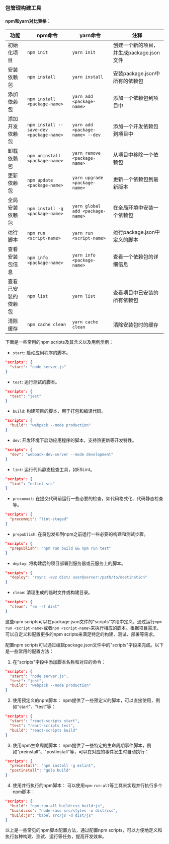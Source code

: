 ### 包管理构建工具

#### npm和yarn对比表格：

| 功能        | npm命令                                   | yarn命令                           | 注释                         |
| --------- | --------------------------------------- | -------------------------------- | -------------------------- |
| 初始化项目     | `npm init`                              | `yarn init`                      | 创建一个新的项目，并生成package.json文件 |
| 安装依赖包     | `npm install`                           | `yarn install`                   | 安装package.json中所有的依赖包      |
| 添加依赖包     | `npm install <package-name>`            | `yarn add <package-name>`        | 添加一个依赖包到项目中                |
| 添加开发依赖包   | `npm install --save-dev <package-name>` | `yarn add <package-name> --dev`  | 添加一个开发依赖包到项目中              |
| 卸载依赖包     | `npm uninstall <package-name>`          | `yarn remove <package-name>`     | 从项目中移除一个依赖包                |
| 更新依赖包     | `npm update <package-name>`             | `yarn upgrade <package-name>`    | 更新一个依赖包到最新版本               |
| 全局安装依赖包   | `npm install -g <package-name>`         | `yarn global add <package-name>` | 在全局环境中安装一个依赖包              |
| 运行脚本      | `npm run <script-name>`                 | `yarn run <script-name>`         | 运行package.json中定义的脚本       |
| 查看安装包信息   | `npm info <package-name>`               | `yarn info <package-name>`       | 查看一个依赖包的详细信息               |
| 查看已安装的依赖包 | `npm list`                              | `yarn list`                      | 查看项目中已安装的所有依赖包             |
| 清除缓存      | `npm cache clean`                       | `yarn cache clean`               | 清除安装包时的缓存                  |
下面是一些常用的npm scripts及其含义以及用例示例：

- `start`: 启动应用程序的脚本。
```json
"scripts": {
  "start": "node server.js"
}
```
- `test`: 运行测试的脚本。
```json
"scripts": {
  "test": "jest"
}
```
- `build`: 构建项目的脚本，用于打包和编译代码。
```json
"scripts": {
  "build": "webpack --mode production"
}
```
- `dev`: 开发环境下启动应用程序的脚本，支持热更新等开发特性。
```json
"scripts": {
  "dev": "webpack-dev-server --mode development"
}
```
- `lint`: 运行代码静态检查工具，如ESLint。
```json
"scripts": {
  "lint": "eslint src"
}
```
- `precommit`: 在提交代码前运行一些必要的检查，如代码格式化、代码静态检查等。
```json
"scripts": {
  "precommit": "lint-staged"
}
```
- `prepublish`: 在将包发布到npm之前运行一些必要的构建和测试步骤。
```json
"scripts": {
  "prepublish": "npm run build && npm run test"
}
```
- `deploy`: 将构建后的项目部署到服务器或云服务上的脚本。
```json
"scripts": {
  "deploy": "rsync -avz dist/ user@server:/path/to/destination"
}
```
- `clean`: 清理生成的临时文件或构建目录。
```json
"scripts": {
  "clean": "rm -rf dist"
}
```
这些npm scripts可以在package.json文件的"scripts"字段中定义，通过运行`npm run <script-name>`或者`npm <script-name>`来执行相应的脚本。根据项目需求，可以自定义和配置更多的npm scripts来满足特定的构建、测试、部署等需求。

配置npm scripts可以通过编辑package.json文件中的"scripts"字段来完成。以下是一些常用的配置方法：

1. 在"scripts"字段中添加脚本名称和对应的命令：
```json
"scripts": {
  "start": "node server.js",
  "test": "jest",
  "build": "webpack --mode production"
}
```
2. 使用预定义的npm脚本：
  npm提供了一些预定义的脚本，可以直接使用，例如"start"、"test"等：
```json
"scripts": {
  "start": "react-scripts start",
  "test": "react-scripts test",
  "build": "react-scripts build"
}
```
3. 使用npm生命周期脚本：
  npm提供了一些特定的生命周期事件脚本，例如"preinstall"、"postinstall"等，可以在对应的事件发生时自动执行：
```json
"scripts": {
  "preinstall": "npm install -g eslint",
  "postinstall": "gulp build"
}
```
4. 使用并行执行的npm脚本：
  可以使用`npm-run-all`等工具来实现并行执行多个npm脚本：
```json
"scripts": {
  "build": "npm-run-all build:css build:js",
  "build:css": "node-sass src/styles -o dist/css",
  "build:js": "babel src/js -d dist/js"
}
```
以上是一些常见的npm脚本配置方法，通过配置npm scripts，可以方便地定义和执行各种构建、测试、运行等任务，提高开发效率。